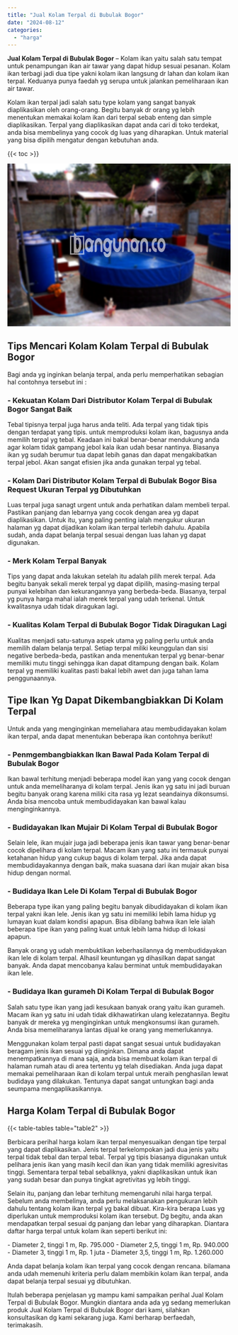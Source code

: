 ```yaml
---
title: "Jual Kolam Terpal di Bubulak Bogor"
date: "2024-08-12"
categories: 
  - "harga"
---
```


**Jual Kolam Terpal di Bubulak Bogor** – Kolam ikan yaitu salah satu tempat untuk penampungan ikan air tawar yang dapat hidup sesuai pesanan. Kolam ikan terbagi jadi dua tipe yakni kolam ikan langsung dr lahan dan kolam ikan terpal. Keduanya punya faedah yg serupa untuk jalankan pemeliharaan ikan air tawar.

Kolam ikan terpal jadi salah satu type kolam yang sangat banyak diaplikasikan oleh orang-orang. Begitu banyak dr orang yg lebih menentukan memakai kolam ikan dari terpal sebab enteng dan simple diaplikasikan. Terpal yang diaplikasikan dapat anda cari di toko terdekat, anda bisa membelinya yang cocok dg luas yang diharapkan. Untuk material yang bisa dipilih mengatur dengan kebutuhan anda.

{{< toc >}}

![Jual Kolam Terpal di Bubulak Bogor](/images/jual-kolam-terpal-32.png)

## Tips Mencari Kolam Kolam Terpal di Bubulak Bogor

Bagi anda yg inginkan belanja terpal, anda perlu memperhatikan sebagian hal contohnya tersebut ini :

### \- Kekuatan Kolam Dari Distributor Kolam Terpal di Bubulak Bogor Sangat Baik

Tebal tipisnya terpal juga harus anda teliti. Ada terpal yang tidak tipis dengan terdapat yang tipis. untuk memproduksi kolam ikan, bagusnya anda memilih terpal yg tebal. Keadaan ini bakal benar-benar mendukung anda agar kolam tidak gampang jebol kala ikan udah besar nantinya. Biasanya ikan yg sudah berumur tua dapat lebih ganas dan dapat mengakibatkan terpal jebol. Akan sangat efisien jika anda gunakan terpal yg tebal.

### \- Kolam Dari Distributor Kolam Terpal di Bubulak Bogor Bisa Request Ukuran Terpal yg Dibutuhkan

Luas terpal juga sanagt urgent untuk anda perhatikan dalam membeli terpal. Pastikan panjang dan lebarnya yang cocok dengan area yg dapat diaplikasikan. Untuk itu, yang paling penting ialah mengukur ukuran halaman yg dapat dijadikan kolam ikan terpal terlebih dahulu. Apabila sudah, anda dapat belanja terpal sesuai dengan luas lahan yg dapat digunakan.

### \- Merk Kolam Terpal Banyak

Tips yang dapat anda lakukan setelah itu adalah pilih merek terpal. Ada begitu banyak sekali merek terpal yg dapat dipilih, masing-masing terpal punyai kelebihan dan kekurangannya yang berbeda-beda. Biasanya, terpal yg punya harga mahal ialah merek terpal yang udah terkenal. Untuk kwalitasnya udah tidak diragukan lagi.

### \- Kualitas Kolam Terpal di Bubulak Bogor Tidak Diragukan Lagi

Kualitas menjadi satu-satunya aspek utama yg paling perlu untuk anda memilih dalam belanja terpal. Setiap terpal miliki keunggulan dan sisi negative berbeda-beda, pastikan anda menentukan terpal yg benar-benar memiliki mutu tinggi sehingga ikan dapat ditampung dengan baik. Kolam terpal yg memiliki kualitas pasti bakal lebih awet dan juga tahan lama penggunaannya.

## Tipe Ikan Yg Dapat Dikembangbiakkan Di Kolam Terpal

Untuk anda yang menginginkan memeliahara atau membudidayakan kolam ikan terpal, anda dapat menentukan beberapa ikan contohnya berikut!

### \- Penmgembangbiakkan Ikan Bawal Pada Kolam Terpal di Bubulak Bogor

Ikan bawal terhitung menjadi beberapa model ikan yang yang cocok dengan untuk anda memeliharanya di kolam terpal. Jenis ikan yg satu ini jadi buruan begitu banyak orang karena miliki cita rasa yg lezat seandainya dikonsumsi. Anda bisa mencoba untuk membudidayakan kan bawal kalau menginginkannya.

### \- Budidayakan Ikan Mujair Di Kolam Terpal di Bubulak Bogor

Selain lele, ikan mujair juga jadi beberapa jenis ikan tawar yang benar-benar cocok dipelihara di kolam terpal. Macam ikan yang satu ini termasuk punyai ketahanan hidup yang cukup bagus di kolam terpal. Jika anda dapat membudidayakannya dengan baik, maka suasana dari ikan mujair akan bisa hidup dengan normal.

### \- Budidaya Ikan Lele Di Kolam Terpal di Bubulak Bogor

Beberapa type ikan yang paling begitu banyak dibudidayakan di kolam ikan terpal yakni ikan lele. Jenis ikan yg satu ini memiliki lebih lama hidup yg lumayan kuat dalam kondisi apapun. Bisa dibilang bahwa ikan lele ialah beberapa tipe ikan yang paling kuat untuk lebih lama hidup di lokasi apapun.

Banyak orang yg udah membuktikan keberhasilannya dg membudidayakan ikan lele di kolam terpal. Alhasil keuntungan yg dihasilkan dapat sangat banyak. Anda dapat mencobanya kalau berminat untuk membudidayakan ikan lele.

### \- Budidaya Ikan gurameh Di Kolam Terpal di Bubulak Bogor

Salah satu type ikan yang jadi kesukaan banyak orang yaitu ikan gurameh. Macam ikan yg satu ini udah tidak dikhawatirkan ulang kelezatannya. Begitu banyak dr mereka yg menginginkan untuk mengkonsumsi ikan gurameh. Anda bisa memeliharanya lantas dijual ke orang yang memerlukannya.

Menggunakan kolam terpal pasti dapat sangat sesuai untuk budidayakan beragam jenis ikan sesuai yg diinginkan. Dimana anda dapat menempatkannya di mana saja, anda bisa membuat kolam ikan terpal di halaman rumah atau di area tertentu yg telah disediakan. Anda juga dapat memakai pemeliharaan ikan di kolam terpal untuk meraih penghasilan lewat budidaya yang dilakukan. Tentunya dapat sangat untungkan bagi anda seumpama mengaplikasikannya.

## Harga Kolam Terpal di Bubulak Bogor

{{< table-tables table="table2" >}}

Berbicara perihal harga kolam ikan terpal menyesuaikan dengan tipe terpal yang dapat diaplikasikan. Jenis terpal terkelompokan jadi dua jenis yaitu terpal tidak tebal dan terpal tebal. Terpal yg tipis biasanya digunakan untuk pelihara jenis ikan yang masih kecil dan ikan yang tidak memiliki agresivitas tinggi. Sementara terpal tebal sebaliknya, yakni diaplikasikan untuk ikan yang sudah besar dan punya tingkat agretivitas yg lebih tinggi.

Selain itu, panjang dan lebar terhitung memengaruhi nilai harga terpal. Sebelum anda membelinya, anda perlu melaksanakan pengukuran lebih dahulu tentang kolam ikan terpal yg bakal dibuat. Kira-kira berapa Luas yg diperlukan untuk memproduksi kolam ikan tersebut. Dg begitu, anda akan mendapatkan terpal sesuai dg panjang dan lebar yang diharapkan. Diantara daftar harga terpal untuk kolam ikan seperti berikut ini:

\- Diameter 2, tinggi 1 m, Rp. 795.000 - Diameter 2,5, tinggi 1 m, Rp. 940.000 - Diameter 3, tinggi 1 m, Rp. 1 juta - Diameter 3,5, tinggi 1 m, Rp. 1.260.000

Anda dapat belanja kolam ikan terpal yang cocok dengan rencana. bilamana anda udah memenuhi kriteria perlu dalam membikin kolam ikan terpal, anda dapat belanja terpal sesuai yg dibutuhkan.

Itulah beberapa penjelasan yg mampu kami sampaikan perihal Jual Kolam Terpal di Bubulak Bogor. Mungkin diantara anda ada yg sedang memerlukan produk Jual Kolam Terpal di Bubulak Bogor dari kami, silahkan konsultasikan dg kami sekarang juga. Kami berharap berfaedah, terimakasih.
